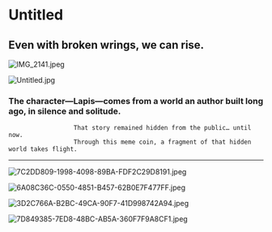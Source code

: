 # Untitled

## Even with broken wrings, we can rise.

![IMG_2141.jpeg](Untitled%2020ac08c7abfe80179d9ccbd31854aab2/IMG_2141.jpeg)

![Untitled.jpg](Untitled%2020ac08c7abfe80179d9ccbd31854aab2/2c488f3d-bfe4-43ff-95b1-3b19b9e9018b.png)

### The character—Lapis—comes from a world an author built long ago, in silence and solitude.
                      That story remained hidden from the public… until now.
                      Through this meme coin, a fragment of that hidden world takes flight.

---

![7C2DD809-1998-4098-89BA-FDF2C29D8191.jpeg](Untitled%2020ac08c7abfe80179d9ccbd31854aab2/7C2DD809-1998-4098-89BA-FDF2C29D8191.jpeg)

![6A08C36C-0550-4851-B457-62B0E7F477FF.jpeg](Untitled%2020ac08c7abfe80179d9ccbd31854aab2/a69a3410-2fa3-42f1-bfab-5fdd9a7bcaad.png)

![3D2C766A-B2BC-49CA-90F7-41D998742A94.jpeg](Untitled%2020ac08c7abfe80179d9ccbd31854aab2/3D2C766A-B2BC-49CA-90F7-41D998742A94.jpeg)

![7D849385-7ED8-48BC-AB5A-360F7F9A8CF1.jpeg](Untitled%2020ac08c7abfe80179d9ccbd31854aab2/7D849385-7ED8-48BC-AB5A-360F7F9A8CF1.jpeg)

##
